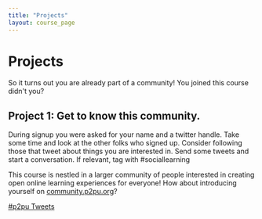 ```yaml
---
title: "Projects"
layout: course_page
---
```


# Projects 

So it turns out you are already part of a community! You joined this course didn't you?

## Project 1: Get to know this community.

During signup you were asked for your name and a twitter handle. Take some time and look at the other folks who signed up. Consider following those that tweet about things you are interested in. Send some tweets and start a conversation. If relevant, tag with #sociallearning

This course is nestled in a larger community of people interested in creating open online learning experiences for everyone! How about introducing yourself on [community.p2pu.org](http://community.p2pu.org/t/please-introduce-yourself/28)?

<a class="twitter-timeline"  href="https://twitter.com/hashtag/p2pu"  data-widget-id="484738746420453376">#p2pu Tweets</a>

<script>!function(d,s,id){var js,fjs=d.getElementsByTagName(s)[0],p=/^http:/.test(d.location)?'http':'https';if(!d.getElementById(id)){js=d.createElement(s);js.id=id;js.src=p+"://platform.twitter.com/widgets.js";fjs.parentNode.insertBefore(js,fjs);}}(document,"script","twitter-wjs");</script>
